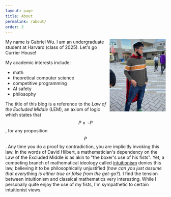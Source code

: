 ```yaml
---
layout: page
title: About
permalink: /about/
order: 3
---
```

<img src="/assets/me.jpg" align="right" width="35%">

My name is Gabriel Wu. I am an undergraduate student at Harvard (class of 2025). Let's go Currier House!<br>

My academic interests include:
- math
- theoretical computer science
- competitive programming
- AI safety
- philosophy

The title of this blog is a reference to the *Law of the Excluded Middle* (LEM), an axiom of logic which states that $$P \vee \neg P$$, for any proposition $$P$$. Any time you do a proof by contradiction, you are implicitly invoking this law. In the words of David Hilbert, a mathematician's dependency on the Law of the Excluded Middle is as akin to "the boxer's use of his fists". Yet, a competing branch of mathematical ideology called [intuitionism](	https://en.wikipedia.org/wiki/Intuitionism) denies this law, believing it to be philosophically unjustified (*how can you just assume that everything is either true or false from the get-go?*). I find the tension between intuitionism and classical mathematics very interesting. While I personally quite enjoy the use of my fists, I'm sympathetic to certain intuitionist views.